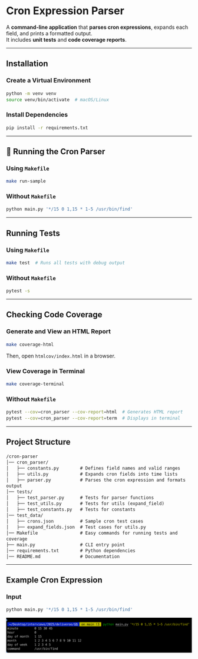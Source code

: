 # Cron Expression Parser

A **command-line application** that **parses cron expressions**, expands each field, and prints a formatted output.  
It includes **unit tests** and **code coverage reports**.

---

## **Installation**

### **Create a Virtual Environment**
```sh
python -m venv venv
source venv/bin/activate  # macOS/Linux
```

### **Install Dependencies**
```sh
pip install -r requirements.txt
```

---

## **📌 Running the Cron Parser**
### **Using `Makefile`**
```sh
make run-sample
```

### **Without `Makefile`**
```sh
python main.py '*/15 0 1,15 * 1-5 /usr/bin/find'
```

---

## **Running Tests**
### **Using `Makefile`**
```sh
make test  # Runs all tests with debug output
```

### **Without `Makefile`**
```sh
pytest -s
```

---

## **Checking Code Coverage**
### **Generate and View an HTML Report**
```sh
make coverage-html
```
Then, open `htmlcov/index.html` in a browser.

### **View Coverage in Terminal**
```sh
make coverage-terminal
```

### **Without `Makefile`**
```sh
pytest --cov=cron_parser --cov-report=html  # Generates HTML report
pytest --cov=cron_parser --cov-report=term  # Displays in terminal
```

---

## **Project Structure**
```
/cron-parser
│── cron_parser/
│   ├── constants.py        # Defines field names and valid ranges
│   ├── utils.py            # Expands cron fields into time lists
│   ├── parser.py           # Parses the cron expression and formats output
│── tests/
│   ├── test_parser.py      # Tests for parser functions
│   ├── test_utils.py       # Tests for utils (expand_field)
│   ├── test_constants.py   # Tests for constants
│── test_data/
│   ├── crons.json          # Sample cron test cases
│   ├── expand_fields.json  # Test cases for utils.py
│── Makefile                # Easy commands for running tests and coverage
├── main.py                 # CLI entry point
│── requirements.txt        # Python dependencies
│── README.md               # Documentation
```

---

## **Example Cron Expression**
### **Input**
```sh
python main.py '*/15 0 1,15 * 1-5 /usr/bin/find'
```

![Output](output.png)